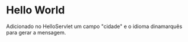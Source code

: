 # Hello World

Adicionado no HelloServlet um campo "cidade" e o idioma dinamarquês para gerar a mensagem.